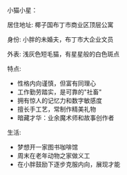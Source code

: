 小猫小星：

居住地址: 椰子国布丁市商业区顶层公寓

身份: 小胖的未婚夫，布丁市大企业文员

外表: 浅灰色短毛猫，有星星般的白色斑点


特点:
- 性格内向谨慎，但富有同理心
- 工作勤劳踏实，是可靠的"社畜"
- 拥有惊人的记忆力和数字敏感度
- 擅长手工艺，常制作精美礼物
- 暗藏才华：业余魔术师和故事创作者


生活:
- 梦想开一家图书咖啡馆
- 周末在老年动物之家做义工
- 在小胖鼓励下逐步克服内向，展现才能